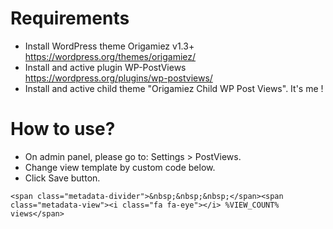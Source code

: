 # Requirements
- Install WordPress theme Origamiez v1.3+ https://wordpress.org/themes/origamiez/
- Install and active plugin WP-PostViews https://wordpress.org/plugins/wp-postviews/
- Install and active child theme "Origamiez Child WP Post Views". It's me !

# How to use?
- On admin panel, please go to: Settings > PostViews.
- Change view template by custom code below.
- Click Save button.

`<span class="metadata-divider">&nbsp;&nbsp;&nbsp;</span><span class="metadata-view"><i class="fa fa-eye"></i> %VIEW_COUNT% views</span>`



